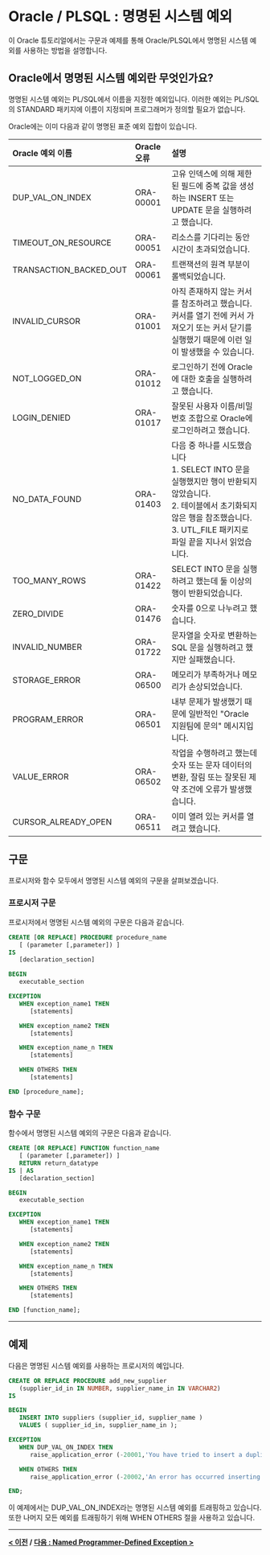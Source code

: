 # Oracle / PLSQL : 명명된 시스템 예외

이 Oracle 튜토리얼에서는 구문과 예제를 통해 Oracle/PLSQL에서 명명된 시스템 예외를 사용하는 방법을 설명합니다.

## Oracle에서 명명된 시스템 예외란 무엇인가요?
명명된 시스템 예외는 PL/SQL에서 이름을 지정한 예외입니다. 이러한 예외는 PL/SQL의 STANDARD 패키지에 이름이 지정되며 프로그래머가 정의할 필요가 없습니다.

Oracle에는 이미 다음과 같이 명명된 표준 예외 집합이 있습니다.

| Oracle 예외 이름 | Oracle 오류 | 설명 |
| :-- | :-- | :-- |
| DUP_VAL_ON_INDEX       | ORA-00001   | 고유 인덱스에 의해 제한된 필드에 중복 값을 생성하는 INSERT 또는 UPDATE 문을 실행하려고 했습니다.                                               |
| TIMEOUT_ON_RESOURCE    | ORA-00051   | 리소스를 기다리는 동안 시간이 초과되었습니다.                                                                                                  |
| TRANSACTION_BACKED_OUT | ORA-00061   | 트랜잭션의 원격 부분이 롤백되었습니다.                                                                                                         |
| INVALID_CURSOR         | ORA-01001   | 아직 존재하지 않는 커서를 참조하려고 했습니다. 커서를 열기 전에 커서 가져오기 또는 커서 닫기를 실행했기 때문에 이런 일이 발생했을 수 있습니다. |
| NOT_LOGGED_ON          | ORA-01012   | 로그인하기 전에 Oracle에 대한 호출을 실행하려고 했습니다.                                                                                      |
| LOGIN_DENIED           | ORA-01017   | 잘못된 사용자 이름/비밀번호 조합으로 Oracle에 로그인하려고 했습니다.                                                                           |
| NO_DATA_FOUND          | ORA-01403   | 다음 중 하나를 시도했습니다<br>1. SELECT INTO 문을 실행했지만 행이 반환되지 않았습니다.<br>2. 테이블에서 초기화되지 않은 행을 참조했습니다.<br>3. UTL_FILE 패키지로 파일 끝을 지나서 읽었습니다. |
| TOO_MANY_ROWS       | ORA-01422 | SELECT INTO 문을 실행하려고 했는데 둘 이상의 행이 반환되었습니다.                                        |
| ZERO_DIVIDE         | ORA-01476 | 숫자를 0으로 나누려고 했습니다.                                                                          |
| INVALID_NUMBER      | ORA-01722 | 문자열을 숫자로 변환하는 SQL 문을 실행하려고 했지만 실패했습니다.                                        |
| STORAGE_ERROR       | ORA-06500 | 메모리가 부족하거나 메모리가 손상되었습니다.                                                             |
| PROGRAM_ERROR       | ORA-06501 | 내부 문제가 발생했기 때문에 일반적인 "Oracle 지원팀에 문의" 메시지입니다.                                |
| VALUE_ERROR         | ORA-06502 | 작업을 수행하려고 했는데 숫자 또는 문자 데이터의 변환, 잘림 또는 잘못된 제약 조건에 오류가 발생했습니다. |
| CURSOR_ALREADY_OPEN | ORA-06511 | 이미 열려 있는 커서를 열려고 했습니다. |

## 구문
프로시저와 함수 모두에서 명명된 시스템 예외의 구문을 살펴보겠습니다.

### 프로시저 구문
프로시저에서 명명된 시스템 예외의 구문은 다음과 같습니다.
```sql
CREATE [OR REPLACE] PROCEDURE procedure_name
   [ (parameter [,parameter]) ]
IS
   [declaration_section]

BEGIN
   executable_section

EXCEPTION
   WHEN exception_name1 THEN
      [statements]

   WHEN exception_name2 THEN
      [statements]

   WHEN exception_name_n THEN
      [statements]

   WHEN OTHERS THEN
      [statements]

END [procedure_name];
```

### 함수 구문
함수에서 명명된 시스템 예외의 구문은 다음과 같습니다.
```sql
CREATE [OR REPLACE] FUNCTION function_name
   [ (parameter [,parameter]) ]
   RETURN return_datatype
IS | AS
   [declaration_section]

BEGIN
   executable_section

EXCEPTION
   WHEN exception_name1 THEN
      [statements]

   WHEN exception_name2 THEN
      [statements]

   WHEN exception_name_n THEN
      [statements]

   WHEN OTHERS THEN
      [statements]

END [function_name];
```

---
## 예제
다음은 명명된 시스템 예외를 사용하는 프로시저의 예입니다.
```sql
CREATE OR REPLACE PROCEDURE add_new_supplier
   (supplier_id_in IN NUMBER, supplier_name_in IN VARCHAR2)
IS

BEGIN
   INSERT INTO suppliers (supplier_id, supplier_name )
   VALUES ( supplier_id_in, supplier_name_in );

EXCEPTION
   WHEN DUP_VAL_ON_INDEX THEN
      raise_application_error (-20001,'You have tried to insert a duplicate supplier_id.');

   WHEN OTHERS THEN
      raise_application_error (-20002,'An error has occurred inserting a supplier.');

END;
```
이 예제에서는 DUP_VAL_ON_INDEX라는 명명된 시스템 예외를 트래핑하고 있습니다. 또한 나머지 모든 예외를 트래핑하기 위해 WHEN OTHERS 절을 사용하고 있습니다.

---
**[< 이전](CURSOR_FOR_LOOP.md) / [다음 : Named Programmer-Defined Exception >](Named_Programmer-Defined_Exceptions.md)**